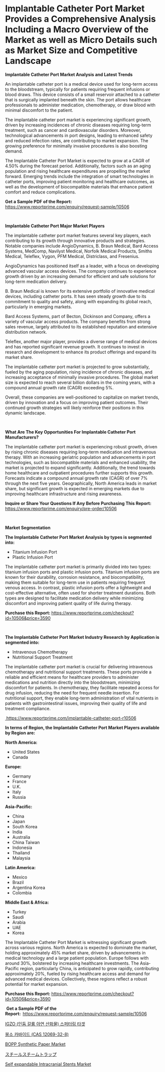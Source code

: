 <p><h1>Implantable Catheter Port Market Provides a Comprehensive Analysis Including a Macro Overview of the Market as well as Micro Details such as Market Size and Competitive Landscape</h1></p><p><strong>Implantable Catheter Port Market Analysis and Latest Trends</strong></p>
<p><p>An implantable catheter port is a medical device used for long-term access to the bloodstream, typically for patients requiring frequent infusions or blood draws. This device consists of a small reservoir attached to a catheter that is surgically implanted beneath the skin. The port allows healthcare professionals to administer medication, chemotherapy, or draw blood with minimal discomfort to the patient.</p><p>The implantable catheter port market is experiencing significant growth, driven by increasing incidences of chronic diseases requiring long-term treatment, such as cancer and cardiovascular disorders. Moreover, technological advancements in port designs, leading to enhanced safety and reduced infection rates, are contributing to market expansion. The growing preference for minimally invasive procedures is also boosting demand.</p><p>The Implantable Catheter Port Market is expected to grow at a CAGR of 4.50% during the forecast period. Additionally, factors such as an aging population and rising healthcare expenditures are propelling the market forward. Emerging trends include the integration of smart technologies in catheter ports, improving patient monitoring and healthcare outcomes, as well as the development of biocompatible materials that enhance patient comfort and reduce complications.</p></p>
<p><strong>Get a Sample PDF of the Report:&nbsp;</strong> <a href="https://www.reportprime.com/enquiry/request-sample/10506">https://www.reportprime.com/enquiry/request-sample/10506</a></p>
<p>&nbsp;</p>
<p><strong>Implantable Catheter Port Major Market Players</strong></p>
<p><p>The implantable catheter port market features several key players, each contributing to its growth through innovative products and strategies. Notable companies include AngioDynamics, B. Braun Medical, Bard Access Systems, MedComp, Navilyst Medical, Norfolk Medical Products, Smiths Medical, Teleflex, Vygon, PFM Medical, Districlass, and Fresenius.</p><p>AngioDynamics has positioned itself as a leader, with a focus on developing advanced vascular access devices. The company continues to experience growth driven by an increasing demand for efficient and safe solutions for long-term medication delivery.</p><p>B. Braun Medical is known for its extensive portfolio of innovative medical devices, including catheter ports. It has seen steady growth due to its commitment to quality and safety, along with expanding its global reach, particularly in emerging markets.</p><p>Bard Access Systems, part of Becton, Dickinson and Company, offers a variety of vascular access products. The company benefits from strong sales revenue, largely attributed to its established reputation and extensive distribution network.</p><p>Teleflex, another major player, provides a diverse range of medical devices and has reported significant revenue growth. It continues to invest in research and development to enhance its product offerings and expand its market share.</p><p>The implantable catheter port market is projected to grow substantially, fueled by the aging population, rising incidence of chronic diseases, and increasing acceptance of minimally invasive procedures. The global market size is expected to reach several billion dollars in the coming years, with a compound annual growth rate (CAGR) exceeding 5%.</p><p>Overall, these companies are well-positioned to capitalize on market trends, driven by innovation and a focus on improving patient outcomes. Their continued growth strategies will likely reinforce their positions in this dynamic landscape.</p></p>
<p>&nbsp;</p>
<p><strong>What Are The Key Opportunities For Implantable Catheter Port Manufacturers?</strong></p>
<p><p>The implantable catheter port market is experiencing robust growth, driven by rising chronic diseases requiring long-term medication and intravenous therapy. With an increasing geriatric population and advancements in port technologies, such as biocompatible materials and enhanced usability, the market is projected to expand significantly. Additionally, the trend towards home healthcare and outpatient procedures further supports this growth. Forecasts indicate a compound annual growth rate (CAGR) of over 7% through the next five years. Geographically, North America leads in market share, but significant growth is expected in emerging markets due to improving healthcare infrastructure and rising awareness.</p></p>
<p><strong>Inquire or Share Your Questions If Any Before Purchasing This Report:</strong> <a href="https://www.reportprime.com/enquiry/pre-order/10506">https://www.reportprime.com/enquiry/pre-order/10506</a></p>
<p>&nbsp;</p>
<p><strong>Market Segmentation</strong></p>
<p><strong>The Implantable Catheter Port Market Analysis by types is segmented into:</strong></p>
<p><ul><li>Titanium Infusion Port</li><li>Plastic Infusion Port</li></ul></p>
<p><p>The implantable catheter port market is primarily divided into two types: titanium infusion ports and plastic infusion ports. Titanium infusion ports are known for their durability, corrosion resistance, and biocompatibility, making them suitable for long-term use in patients requiring frequent venous access. In contrast, plastic infusion ports offer a lightweight and cost-effective alternative, often used for shorter treatment durations. Both types are designed to facilitate medication delivery while minimizing discomfort and improving patient quality of life during therapy.</p></p>
<p><strong>Purchase this Report:&nbsp;</strong><a href="https://www.reportprime.com/checkout?id=10506&price=3590">https://www.reportprime.com/checkout?id=10506&price=3590</a></p>
<p>&nbsp;</p>
<p><strong>The Implantable Catheter Port Market Industry Research by Application is segmented into:</strong></p>
<p><ul><li>Intravenous Chemotherapy</li><li>Nutritional Support Treatment</li></ul></p>
<p><p>The implantable catheter port market is crucial for delivering intravenous chemotherapy and nutritional support treatments. These ports provide a reliable and efficient means for healthcare providers to administer medications and nutrition directly into the bloodstream, minimizing discomfort for patients. In chemotherapy, they facilitate repeated access for drug infusion, reducing the need for frequent needle insertion. For nutritional support, they enable long-term administration of vital nutrients in patients with gastrointestinal issues, improving their quality of life and treatment compliance.</p></p>
<p><a href="https://www.reportprime.com/implantable-catheter-port-r10506">&nbsp;https://www.reportprime.com/implantable-catheter-port-r10506</a></p>
<p><strong>In terms of Region, the Implantable Catheter Port Market Players available by Region are:</strong></p>
<p>
    <p> <strong> North America: </strong>
        <ul>
            <li>United States</li>
            <li>Canada</li>
        </ul>
        </p> 
    <p> <strong> Europe: </strong>
        <ul>
            <li>Germany</li>
            <li>France</li>
            <li>U.K.</li>
            <li>Italy</li>
            <li>Russia</li>
        </ul>
        </p> 
    <p> <strong> Asia-Pacific: </strong>
        <ul>
            <li>China</li>
            <li>Japan</li>
            <li>South Korea</li>
            <li>India</li>
            <li>Australia</li>
            <li>China Taiwan</li>
            <li>Indonesia</li>
            <li>Thailand</li>
            <li>Malaysia</li>
        </ul>
        </p> 
    <p> <strong> Latin America: </strong>
        <ul>
            <li>Mexico</li>
            <li>Brazil</li>
            <li>Argentina Korea</li>
            <li>Colombia</li>
        </ul>
        </p> 
    <p> <strong> Middle East & Africa: </strong>
        <ul>
            <li>Turkey</li>
            <li>Saudi</li>
            <li>Arabia</li>
            <li>UAE</li>
            <li>Korea</li>
        </ul>
    </p>
    </p>
<p><p>The Implantable Catheter Port Market is witnessing significant growth across various regions. North America is expected to dominate the market, holding approximately 45% market share, driven by advancements in medical technology and a large patient population. Europe follows with around 30%, bolstered by increasing healthcare investments. The Asia-Pacific region, particularly China, is anticipated to grow rapidly, contributing approximately 20%, fueled by rising healthcare access and demand for advanced medical devices. Collectively, these regions reflect a robust potential for market expansion.</p></p>
<p><strong>Purchase this Report: </strong><a href="https://www.reportprime.com/checkout?id=10506&price=3590">https://www.reportprime.com/checkout?id=10506&price=3590</a></p>
<p>&nbsp;<strong>Get a Sample PDF of the Report:&nbsp;&nbsp;</strong><a href="https://www.reportprime.com/enquiry/request-sample/10506">https://www.reportprime.com/enquiry/request-sample/10506</a></p>
<p><strong></strong></p>
<p><p><a href="https://medium.com/@luigispence46/igzo-indium-gallium-zinc-oxide-sputtering-targets-market-%EC%9D%98-%EA%B8%80%EB%A1%9C%EB%B2%8C-%EC%8B%9C%EC%9E%A5-%EA%B0%9C%EC%9A%94%EB%8A%94-%EC%A0%84-%EC%84%B8%EA%B3%84-%EB%B0%8F-%EC%A3%BC%EC%9A%94-%EC%8B%9C%EC%9E%A5%EC%9D%98-%EC%82%B0%EC%97%85%EC%97%90-%EC%98%81%ED%96%A5%EC%9D%84-%EB%AF%B8%EC%B9%98%EB%8A%94-ce7529bcd826?postPublishedType=initial">IGZO (인듐 갈륨 아연 산화물) 스퍼터링 타겟</a></p><p><a href="https://medium.com/@luigispence46/boron-carbide-cas-12069-32-8-market-%EC%9D%98-%EA%B8%80%EB%A1%9C%EB%B2%8C-%EC%8B%9C%EC%9E%A5-%EA%B0%9C%EC%9A%94%EB%8A%94-%EC%A0%84-%EC%84%B8%EA%B3%84-%EB%B0%8F-%EC%A3%BC%EC%9A%94-%EC%8B%9C%EC%9E%A5%EC%9D%98-%EC%82%B0%EC%97%85%EC%97%90-%EC%98%81%ED%96%A5%EC%9D%84-%EB%AF%B8%EC%B9%98%EB%8A%94-%EC%A3%BC%EC%9A%94-%ED%8A%B8%EB%A0%8C%EB%93%9C%EC%97%90-%EB%8C%80%ED%95%9C-%EB%8F%85%ED%8A%B9%ED%95%9C-%EA%B4%80%EC%A0%90%EC%9D%84-f591c40faffb?postPublishedType=initial">붕소 카바이드 (CAS 12069-32-8)</a></p><p><a href="https://www.linkedin.com/pulse/driving-factors-behind-bopp-synthetic-paper-market-trends-applications-kua5e?trackingId=B0fpnnzeQmyGk6Vrcp9ejA%3D%3D">BOPP Synthetic Paper Market</a></p><p><a href="https://medium.com/@berryguann/%E6%88%90%E9%95%B7%E3%81%AE%E5%8F%AF%E8%83%BD%E6%80%A7%E3%82%92%E5%BC%95%E3%81%8D%E5%87%BA%E3%81%99-2024%E5%B9%B4%E3%81%8B%E3%82%892031%E5%B9%B4%E3%81%BE%E3%81%A7%E3%81%AE%E9%8B%BC%E8%A3%BD%E3%82%B9%E3%83%81%E3%83%BC%E3%83%A0%E3%83%88%E3%83%A9%E3%83%83%E3%83%97%E5%B8%82%E5%A0%B4%E3%81%AE%E6%88%A6%E7%95%A5%E7%9A%84%E5%88%86%E6%9E%90%E4%BA%88%E6%B8%AC-5eef88e09995?postPublishedType=initial">スチールスチームトラップ</a></p><p><a href="https://github.com/WashimHussain441/Market-Research-Report-List-1/blob/main/self-expandable-intracranial-stents-market.md">Self expandable Intracranial Stents Market</a></p></p>